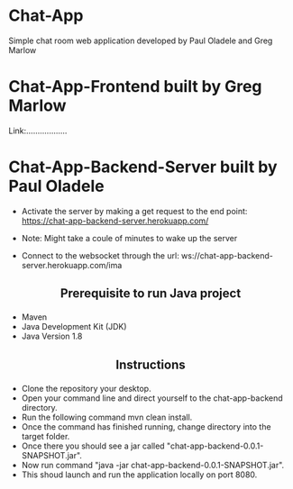 # Chat-App

Simple chat room web application developed by Paul Oladele and Greg Marlow

# Chat-App-Frontend built by Greg Marlow

Link:..................

# Chat-App-Backend-Server built by Paul Oladele

* Activate the server by making a get request to the end point: https://chat-app-backend-server.herokuapp.com/

* Note: Might take a coule of minutes to wake up the server

* Connect to the websocket through the url: ws://chat-app-backend-server.herokuapp.com/ima

## <p align="center">Prerequisite to run Java project</p>

* Maven
* Java Development Kit (JDK)
* Java Version 1.8

## <p align="center">Instructions</p>

* Clone the repository your desktop.
* Open your command line and direct yourself to the chat-app-backend directory.
* Run the following command mvn clean install.
* Once the command has finished running, change directory into the target folder.
* Once there you should see a jar called "chat-app-backend-0.0.1-SNAPSHOT.jar".
* Now run command "java -jar chat-app-backend-0.0.1-SNAPSHOT.jar". 
* This shoud launch and run the application locally on port 8080.
